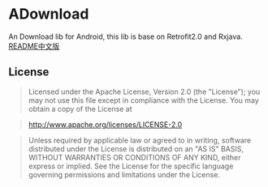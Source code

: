 # ADownload
An Download lib for Android, this lib is base on Retrofit2.0 and Rxjava.<br>
[README中文版](README_CN.md)

## License
> Licensed under the Apache License, Version 2.0 (the "License");
you may not use this file except in compliance with the License.
You may obtain a copy of the License at

  > http://www.apache.org/licenses/LICENSE-2.0

> Unless required by applicable law or agreed to in writing, software
distributed under the License is distributed on an "AS IS" BASIS,
WITHOUT WARRANTIES OR CONDITIONS OF ANY KIND, either express or implied.
See the License for the specific language governing permissions and
limitations under the License.



